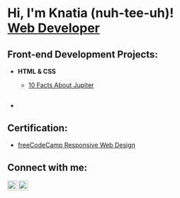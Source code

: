 <h1>Hi, I'm Knatia (nuh-tee-uh)! <br/><a href="https://github.com/kparsondev">Web Developer </a><a href="https://www.linkedin.com/in/knatiaparson/"></a></h1>

<h2>Front-end Development Projects:</h2>

- <b>HTML & CSS</b>
  - [10 Facts About Jupiter](https://github.com/kparsondev/jupiter)
  
- <b></b>
  - 
  
 

<h2>Certification:</h2>

 - <a href="https://www.freecodecamp.org/certification/kparson125/responsive-web-design">freeCodeCamp Responsive Web Design</a>


<h2> Connect with me:</h2>

[<img align="left" alt="KnatiaParson | LinkedIn" width="22px" src="https://cdn.jsdelivr.net/npm/simple-icons@v3/icons/linkedin.svg" />][linkedin]
[<img align="left" alt="KnatiaParson | Instagram" width="22px" src="https://cdn.jsdelivr.net/npm/simple-icons@v3/icons/instagram.svg" />][instagram]

[instagram]: https://www.instagram.com/knatiaparson/
[linkedin]: https://linkedin.com/in/knatiaparson

<!--
**kparsondev/kparsondev** is a ✨ _special_ ✨ repository because its `README.md` (this file) appears on your GitHub profile.

Here are some ideas to get you started:

- 🔭 I’m currently working on ...
- 🌱 I’m currently learning ...
- 👯 I’m looking to collaborate on ...
- 🤔 I’m looking for help with ...
- 💬 Ask me about ...
- 📫 How to reach me: ...
- 😄 Pronouns: ...
- ⚡ Fun fact: ...
-->
